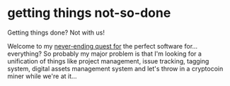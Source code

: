 # getting things not-so-done
Getting things done? Not with us!

Welcome to my [never-ending quest for](http://drawntogether.wikia.com/wiki/Xandir) the perfect software for... everything? So probably my major problem is that I'm looking for a unification of things like project management, issue tracking, tagging system, digital assets management system and let's throw in a cryptocoin miner while we're at it...
